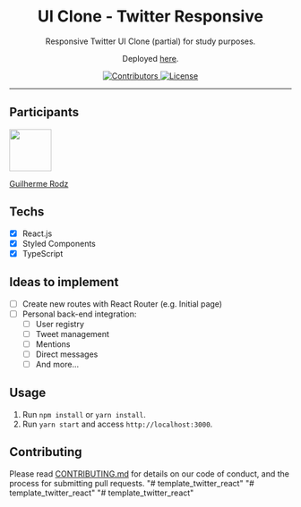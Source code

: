 <h1 align="center">
UI Clone - Twitter Responsive
</h1>

<p align="center">Responsive Twitter UI Clone (partial) for study purposes.</p>
<p align="center">Deployed <a href="https://rocketseat-twitter-clone.netlify.app/">here</a>.</p>

<p align="center">
  <a href="https://github.com/Rocketseat/youtube-clone-twitter/graphs/contributors">
    <img src="https://img.shields.io/github/contributors/rocketseat/youtube-clone-twitter?color=%236633cc&logoColor=%236633cc&style=flat" alt="Contributors">
  </a>
  <a href="https://opensource.org/licenses/MIT">
    <img src="https://img.shields.io/github/license/rocketseat/youtube-clone-twitter?color=%236633cc&logo=mit" alt="License">
  </a>
</p>

<hr>

## Participants

[<img src="https://avatars3.githubusercontent.com/u/10366880?s=460&v=4" width="75px;"/>](https://github.com/guilhermerodz)

[Guilherme Rodz](https://github.com/guilhermerodz)

## Techs

- [x] React.js
- [x] Styled Components
- [x] TypeScript

## Ideas to implement

- [ ] Create new routes with React Router (e.g. Initial page)
- [ ] Personal back-end integration:
  - [ ] User registry
  - [ ] Tweet management
  - [ ] Mentions
  - [ ] Direct messages
  - [ ] And more...

## Usage

1. Run `npm install` or `yarn install`.<br />
2. Run `yarn start` and access `http://localhost:3000`.<br />

## Contributing

Please read [CONTRIBUTING.md](CONTRIBUTING.md) for details on our code of conduct, and the process for submitting pull requests.
"# template_twitter_react" 
"# template_twitter_react" 
"# template_twitter_react" 
